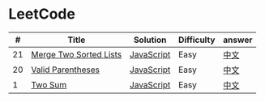 # LeetCode

|#|Title|Solution|Difficulty|answer|
|--|----|--------|---------|-------|
|21| [Merge Two Sorted Lists](https://leetcode-cn.com/problems/merge-two-sorted-lists/) | [JavaScript](./algorithms/javascript/21.merge-two-sorted-lists.js) | Easy| [中文](https://leetcode-cn.com/problems/merge-two-sorted-lists/solution/hua-jie-suan-fa-21-he-bing-liang-ge-you-xu-lian-bi/)|
|20| [Valid Parentheses](https://leetcode.com/problems/valid-parentheses/) | [JavaScript](./algorithms/javascript/20.valid-parentheses.js) | Easy| [中文](https://leetcode-cn.com/problems/valid-parentheses/solution/you-xiao-de-gua-hao-by-leetcode/)|
|1| [Two Sum ](https://leetcode.com/problems/two-sum/) | [JavaScript](./algorithms/javascript/1.two-sum.js) | Easy| [中文](https://leetcode-cn.com/problems/two-sum/solution/liang-shu-zhi-he-by-leetcode-2/)|


